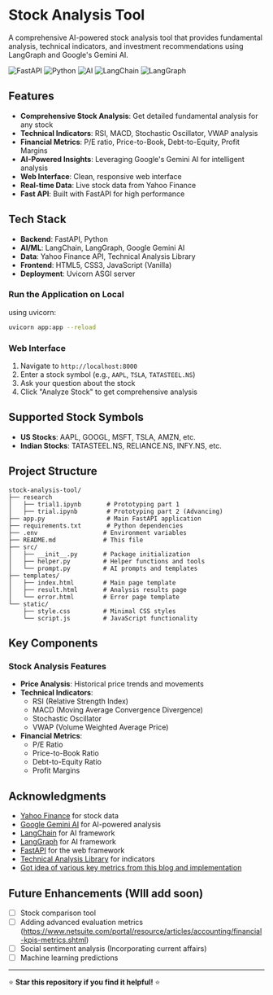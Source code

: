 # Stock Analysis Tool

A comprehensive AI-powered stock analysis tool that provides fundamental analysis, technical indicators, and investment recommendations using LangGraph and Google's Gemini AI.

![FastAPI](https://img.shields.io/badge/FastAPI-005571?style=for-the-badge&logo=fastapi)
![Python](https://img.shields.io/badge/python-3670A0?style=for-the-badge&logo=python&logoColor=ffdd54)
![AI](https://img.shields.io/badge/AI-Powered-brightgreen?style=for-the-badge)
![LangChain](https://img.shields.io/badge/LangChain-3C3C3C?style=for-the-badge&logo=langchain&logoColor=white)
![LangGraph](https://img.shields.io/badge/LangGraph-Flow%20Control-orange?style=for-the-badge)


## Features

- **Comprehensive Stock Analysis**: Get detailed fundamental analysis for any stock
- **Technical Indicators**: RSI, MACD, Stochastic Oscillator, VWAP analysis
- **Financial Metrics**: P/E ratio, Price-to-Book, Debt-to-Equity, Profit Margins
- **AI-Powered Insights**: Leveraging Google's Gemini AI for intelligent analysis
- **Web Interface**: Clean, responsive web interface
- **Real-time Data**: Live stock data from Yahoo Finance
- **Fast API**: Built with FastAPI for high performance

##  Tech Stack

- **Backend**: FastAPI, Python
- **AI/ML**: LangChain, LangGraph, Google Gemini AI
- **Data**: Yahoo Finance API, Technical Analysis Library
- **Frontend**: HTML5, CSS3, JavaScript (Vanilla)
- **Deployment**: Uvicorn ASGI server

### Run the Application on Local
using uvicorn:
```bash
uvicorn app:app --reload 
```

### Web Interface
1. Navigate to `http://localhost:8000`
2. Enter a stock symbol (e.g., `AAPL`, `TSLA`, `TATASTEEL.NS`)
3. Ask your question about the stock
4. Click "Analyze Stock" to get comprehensive analysis



## Supported Stock Symbols

- **US Stocks**: AAPL, GOOGL, MSFT, TSLA, AMZN, etc.
- **Indian Stocks**: TATASTEEL.NS, RELIANCE.NS, INFY.NS, etc.

## Project Structure

```
stock-analysis-tool/
├── research
│   ├── trial1.ipynb       # Prototyping part 1
│   ├── trial.ipynb        # Prototyping part 2 (Advancing)
├── app.py                 # Main FastAPI application
├── requirements.txt       # Python dependencies
├── .env                  # Environment variables
├── README.md             # This file
├── src/
│   ├── __init__.py       # Package initialization
│   ├── helper.py         # Helper functions and tools
│   └── prompt.py         # AI prompts and templates
├── templates/
│   ├── index.html        # Main page template
│   ├── result.html       # Analysis results page
│   └── error.html        # Error page template
└── static/
    ├── style.css         # Minimal CSS styles
    └── script.js         # JavaScript functionality
```

## Key Components

### Stock Analysis Features
- **Price Analysis**: Historical price trends and movements
- **Technical Indicators**: 
  - RSI (Relative Strength Index)
  - MACD (Moving Average Convergence Divergence)
  - Stochastic Oscillator
  - VWAP (Volume Weighted Average Price)
- **Financial Metrics**:
  - P/E Ratio
  - Price-to-Book Ratio
  - Debt-to-Equity Ratio
  - Profit Margins


## Acknowledgments

- [Yahoo Finance](https://finance.yahoo.com/) for stock data
- [Google Gemini AI](https://ai.google.dev/) for AI-powered analysis
- [LangChain](https://python.langchain.com/) for AI framework
- [LangGraph](https://www.langchain.com/langgraph) for AI framework
- [FastAPI](https://fastapi.tiangolo.com/) for the web framework
- [Technical Analysis Library](https://github.com/bukosabino/ta) for indicators
- [Got idea of various key metrics from this blog and implementation](https://abhinavk910.medium.com/building-an-agentic-financial-analyst-with-langgraph-and-openai-5138192c9783)


## Future Enhancements (WIll add soon)

- [ ] Stock comparison tool
- [ ] Adding advanced evaluation metrics (https://www.netsuite.com/portal/resource/articles/accounting/financial-kpis-metrics.shtml)
- [ ] Social sentiment analysis (Incorporating current affairs)
- [ ] Machine learning predictions

---

⭐ **Star this repository if you find it helpful!** ⭐
